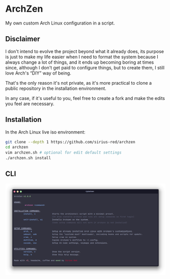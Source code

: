 # ArchZen

My own custom Arch Linux configuration in a script.

## Disclaimer

I don't intend to evolve the project beyond what it already does, its purpose is just to make my life easier when I need to format the system because I always change a lot of things, and it ends up becoming boring at times since, although I don't get paid to configure things, but to create them, I still love Arch's “DIY” way of being.

That's the only reason it's not private, as it's more practical to clone a public repository in the installation environment.

In any case, if it's useful to you, feel free to create a fork and make the edits you feel are necessary.

## Installation

In the Arch Linux live iso environment:

```bash
git clone --depth 1 https://github.com/sirius-red/archzen
cd archzen
vim archzen.sh # optional for edit default settings
./archzen.sh install
```

## CLI

![ArchZen "help" command](assets/help_command.png)
